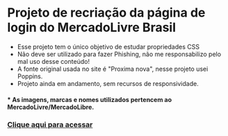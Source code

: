 # Projeto de recriação da página de login do MercadoLivre Brasil
* Esse projeto tem o único objetivo de estudar propriedades CSS
* Não deve ser utilizado para fazer Phishing, não me responsabilizo pelo mal uso desse conteúdo!
* A fonte original usada no site é "Proxima nova", nesse projeto usei Poppins.
* Projeto ainda em andamento, sem recursos de responsividade.
#### * As imagens, marcas e nomes utilizados pertencem ao MercadoLivre/MercadoLibre.
### [Clique aqui para acessar](https://andrestanlley.github.io/mercadolivre-clone)
